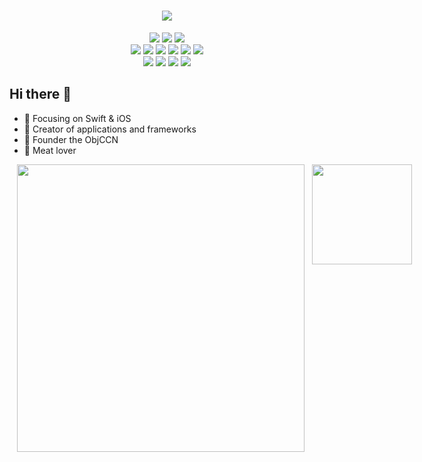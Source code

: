 
<!--居中打印-->

<h1 align="center"><img src="https://readme-typing-svg.herokuapp.com/?lines=前沿革命🌏文质彬彬🦄蘧瑗知非&center=true&size=27"></h1>


<div align="center">
<img src="https://img.shields.io/badge/生活-健身-ff5722.svg?colorA=FFB6C1&colorB=4B0082&logo=underarmour&style=flat-square" />
<img src="https://img.shields.io/badge/读书-《孙子兵法》-ff5722.svg?colorA=FFB6C1&colorB=4B0082&logo=mdbook&style=flat-square" />
<img src="https://img.shields.io/badge/读书-《论语》-ff5722.svg?colorA=FFB6C1&colorB=4B0082&logo=mdbook&style=flat-square" />
<br>
<img src="https://img.shields.io/badge/Java-源码-ff5722.svg?colorB=00CD00" />
<img src="https://img.shields.io/badge/Java-Stream 流-ff5722.svg?colorB=00CD00" />
<img src="https://img.shields.io/badge/Java-算法-ff5722.svg?colorB=00CD00" />
<img src="https://img.shields.io/badge/Java-设计模式-ff5722.svg?colorB=00CD00" />
<img src="https://img.shields.io/badge/Java-类与对象-ff5722.svg?colorB=00CD00" />
<img src="https://img.shields.io/badge/Java-正则表达式-ff5722.svg?colorB=00CD00" />
<br>
<img src="https://img.shields.io/badge/Python-神经网络-ff5722.svg?colorB=ff69b4" />
  <img src="https://img.shields.io/badge/Python-MathBert-ff5722.svg?colorB=ff69b4" />
<img src="https://img.shields.io/badge/Python-深度学习-ff5722.svg?colorB=ff69b4" />
<img src="https://img.shields.io/badge/Python-Jupyter Notebook-ff5722.svg?colorB=ff69b4" />

</div>

## Hi there 👋



- :orange_book: Focusing on Swift & iOS
- :hammer: Creator of applications and frameworks
- :ram: Founder the ObjCCN
- :meat_on_bone: Meat lover

<!--数据统计-->
<!--语言统计-->
<div style="display: flex;text-align:center;">
  <img hspace="12px" width="460" src="https://github-readme-stats.vercel.app/api?username=haitao9833&show_icons=true&icon_color=CE1D2D&text_color=000000&bg_color=fff7f7" />
  <img hspace="0px" height="160px" src="https://github-readme-stats.vercel.app/api/top-langs/?username=haitao9833&hide_border=true&layout=compact&langs_count=10&text_color=000&icon_color=fff&bg_color=0,52fa5a,4dfcff,c64dff" />
</div>



<!--
// 可用

// 待定
<div align="left"> <img src="https://github-readme-stats.vercel.app/api?username=haitao9833&hide_border=true&show_icons=true&text_color=000&icon_color=000&bg_color=0,ea6161,ffc64d,fffc4d,52fa5a&theme=graywhite" /> </div>

<img align="right" src="https://github-readme-streak-stats.herokuapp.com/?user=haitao9833" />

<img align="right" src="https://github-readme-stats.vercel.app/api?username=haitao9833&show_icons=true&icon_color=CE1D2D&text_color=718096&bg_color=ffffff&hide_title=true" />

![Github Stats](https://github-readme-stats.vercel.app/api?username=haitao9833&show_icons=true&theme=dark&count_private=true)

![Most Used Languages](https://github-readme-stats.vercel.app/api/top-langs/?username=haitao9833&theme=dark&layout=compact)

![Visitor Count](https://profile-counter.glitch.me/haitao9833/count.svg)

![Contributions](https://github-readme-activity-graph.cyclic.app/graph?username=haitao9833&theme=dracula)

**haitao9833/haitao9833** is a ✨ _special_ ✨ repository because its `README.md` (this file) appears on your GitHub profile.

Here are some ideas to get you started:

- 🔭 I’m currently working on ...
- 🌱 I’m currently learning ...
- 👯 I’m looking to collaborate on ...
- 🤔 I’m looking for help with ...
- 💬 Ask me about ...
- 📫 How to reach me: ...
- 😄 Pronouns: ...
- ⚡ Fun fact: ...
-->
